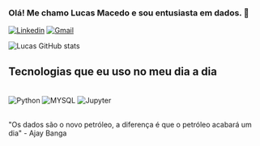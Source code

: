 ### Olá! Me chamo Lucas Macedo e sou entusiasta em dados. 👋 <br/>

[![Linkedin](https://img.shields.io/badge/LinkedIn-0077B5?style=for-the-badge&logo=linkedin&logoColor=white)](https://www.linkedin.com/in/lucasmacedosilva/)
[![Gmail](https://img.shields.io/badge/Gmail-D14836?style=for-the-badge&logo=gmail&logoColor=white)](https://mail.google.com/mail/u/0/#inbox)



![Lucas GitHub stats](https://github-readme-stats.vercel.app/api?username=lucasmacedo10&show_icons=true&theme=radical)


## Tecnologias que eu uso no meu dia a dia

<div style="display: inline_block"><br/>
    <img align="center" alt="Python" src="https://img.shields.io/badge/Python-14354C?style=for-the-badge&logo=python&logoColor=white"/>
    <img align="center" alt="MYSQL" src="https://img.shields.io/badge/MySQL-005C84?style=for-the-badge&logo=mysql&logoColor=white" />
    <img align="center" alt="Jupyter" src="https://img.shields.io/badge/Made%20with-Jupyter-orange?style=for-the-badge&logo=Jupyter" />
</div><br/>


"Os dados são o novo petróleo, a diferença é que o petróleo acabará um dia" - Ajay Banga
